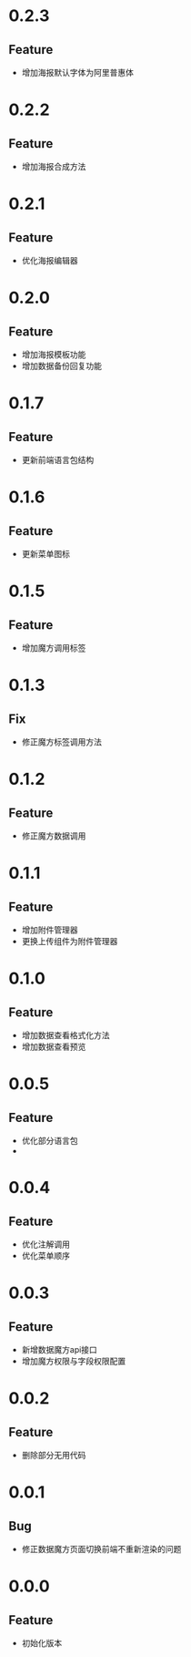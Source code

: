 # 0.2.3
## Feature

- 增加海报默认字体为阿里普惠体

# 0.2.2
## Feature

- 增加海报合成方法

# 0.2.1
## Feature

- 优化海报编辑器

# 0.2.0
## Feature

- 增加海报模板功能
- 增加数据备份回复功能

# 0.1.7
## Feature

- 更新前端语言包结构

# 0.1.6
## Feature

- 更新菜单图标

# 0.1.5
## Feature

- 增加魔方调用标签

# 0.1.3
## Fix

- 修正魔方标签调用方法

# 0.1.2
## Feature

- 修正魔方数据调用

# 0.1.1
## Feature

- 增加附件管理器
- 更换上传组件为附件管理器

# 0.1.0
## Feature

- 增加数据查看格式化方法
- 增加数据查看预览

# 0.0.5
## Feature

- 优化部分语言包
- 
# 0.0.4
## Feature

- 优化注解调用
- 优化菜单顺序

# 0.0.3
## Feature

- 新增数据魔方api接口
- 增加魔方权限与字段权限配置


# 0.0.2
## Feature

- 删除部分无用代码

# 0.0.1
## Bug

- 修正数据魔方页面切换前端不重新渲染的问题

# 0.0.0
## Feature

- 初始化版本
